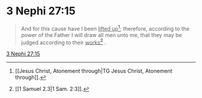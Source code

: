 # 3 Nephi 27:15

> And for this cause have I been <u>lifted up</u>[^a]; therefore, according to the power of the Father I will draw all men unto me, that they may be judged according to their <u>works</u>[^b] .

[3 Nephi 27:15](https://www.churchofjesuschrist.org/study/scriptures/bofm/3-ne/27?lang=eng&id=p15#p15)


[^a]: [[Jesus Christ, Atonement through|TG Jesus Christ, Atonement through]].  
[^b]: [[1 Samuel 2.3|1 Sam. 2:3]].  

